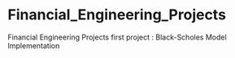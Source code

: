 # Financial_Engineering_Projects
Financial Engineering Projects
first project : Black-Scholes Model Implementation
